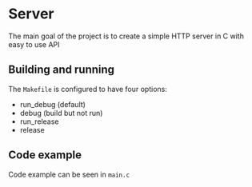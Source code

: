 # Server
The main goal of the project is to create a simple HTTP server in C with easy to use API

## Building and running
The `Makefile` is configured to have four options:
- run_debug (default)
- debug (build but not run)
- run_release
- release

## Code example
Code example can be seen in `main.c`
